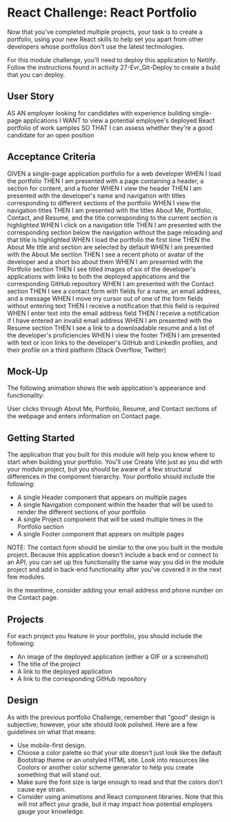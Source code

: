 # React Challenge: React Portfolio

Now that you've completed multiple projects, your task is to create a portfolio, using your new React skills to help set you apart from other developers whose portfolios don't use the latest technologies.

For this module challenge, you'll need to deploy this application to Netlify. Follow the instructions found in activity 27-Evr_Git-Deploy to create a build that you can deploy.

## User Story

AS AN employer looking for candidates with experience building single-page applications
I WANT to view a potential employee's deployed React portfolio of work samples
SO THAT I can assess whether they're a good candidate for an open position

## Acceptance Criteria

GIVEN a single-page application portfolio for a web developer
WHEN I load the portfolio
THEN I am presented with a page containing a header, a section for content, and a footer
WHEN I view the header
THEN I am presented with the developer's name and navigation with titles corresponding to different sections of the portfolio
WHEN I view the navigation titles
THEN I am presented with the titles About Me, Portfolio, Contact, and Resume, and the title corresponding to the current section is highlighted
WHEN I click on a navigation title
THEN I am presented with the corresponding section below the navigation without the page reloading and that title is highlighted
WHEN I load the portfolio the first time
THEN the About Me title and section are selected by default
WHEN I am presented with the About Me section
THEN I see a recent photo or avatar of the developer and a short bio about them
WHEN I am presented with the Portfolio section
THEN I see titled images of six of the developer's applications with links to both the deployed applications and the corresponding GitHub repository
WHEN I am presented with the Contact section
THEN I see a contact form with fields for a name, an email address, and a message
WHEN I move my cursor out of one of the form fields without entering text
THEN I receive a notification that this field is required
WHEN I enter text into the email address field
THEN I receive a notification if I have entered an invalid email address
WHEN I am presented with the Resume section
THEN I see a link to a downloadable resume and a list of the developer's proficiencies
WHEN I view the footer
THEN I am presented with text or icon links to the developer's GitHub and LinkedIn profiles, and their profile on a third platform (Stack Overflow, Twitter) 

## Mock-Up

The following animation shows the web application's appearance and functionality:

User clicks through About Me, Portfolio, Resume, and Contact sections of the webpage and enters information on Contact page.

## Getting Started

The application that you built for this module will help you know where to start when building your portfolio. You'll use Create Vite just as you did with your module project, but you should be aware of a few structural differences in the component hierarchy. Your portfolio should include the following:

- A single Header component that appears on multiple pages
- A single Navigation component within the header that will be used to render the different sections of your portfolio
- A single Project component that will be used multiple times in the Portfolio section
- A single Footer component that appears on multiple pages

NOTE: The contact form should be similar to the one you built in the module project. Because this application doesn't include a back end or connect to an API, you can set up this functionality the same way you did in the module project and add in back-end functionality after you've covered it in the next few modules.

In the meantime, consider adding your email address and phone number on the Contact page.

## Projects

For each project you feature in your portfolio, you should include the following:

- An image of the deployed application (either a GIF or a screenshot)
- The title of the project
- A link to the deployed application
- A link to the corresponding GitHub repository

## Design

As with the previous portfolio Challenge, remember that "good" design is subjective; however, your site should look polished. Here are a few guidelines on what that means:

- Use mobile-first design.
- Choose a color palette so that your site doesn't just look like the default Bootstrap theme or an unstyled HTML site. Look into resources like Coolors or another color scheme generator to help you create something that will stand out.
- Make sure the font size is large enough to read and that the colors don't cause eye strain.
- Consider using animations and React component libraries. Note that this will not affect your grade, but it may impact how potential employers gauge your knowledge.
